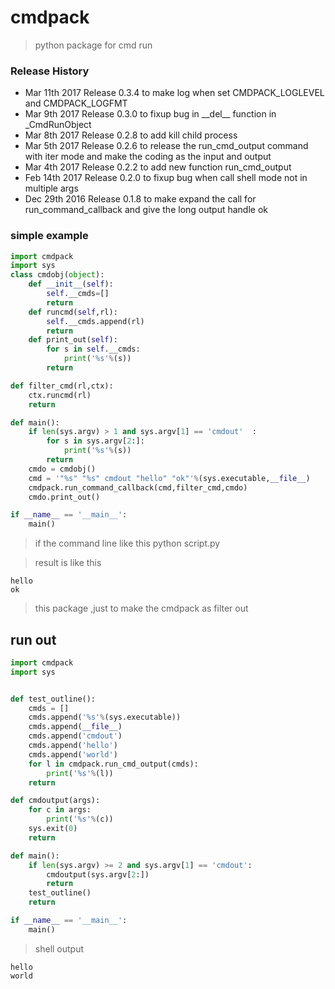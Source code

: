 # cmdpack
> python package for cmd run

### Release History
* Mar 11th 2017 Release 0.3.4 to make log when set CMDPACK_LOGLEVEL and CMDPACK_LOGFMT
* Mar 9th 2017 Release 0.3.0 to fixup bug in \_\_del\_\_ function in _CmdRunObject
* Mar 8th 2017 Release 0.2.8 to add kill child process
* Mar 5th 2017 Release 0.2.6 to release the run_cmd_output command with iter mode and make the coding as the input and output
* Mar 4th 2017 Release 0.2.2 to add new function run_cmd_output
* Feb 14th 2017 Release 0.2.0 to fixup bug when call shell mode not in multiple args
* Dec 29th 2016 Release 0.1.8 to make expand the call for run_command_callback and give the long output handle ok


### simple example
```python
import cmdpack
import sys
class cmdobj(object):
    def __init__(self):
        self.__cmds=[]
        return
    def runcmd(self,rl):
        self.__cmds.append(rl)
        return
    def print_out(self):
        for s in self.__cmds:
            print('%s'%(s))
        return

def filter_cmd(rl,ctx):
    ctx.runcmd(rl)
    return

def main():
    if len(sys.argv) > 1 and sys.argv[1] == 'cmdout'  :
        for s in sys.argv[2:]:
            print('%s'%(s))
        return
    cmdo = cmdobj()
    cmd = '"%s" "%s" cmdout "hello" "ok"'%(sys.executable,__file__)
    cmdpack.run_command_callback(cmd,filter_cmd,cmdo)
    cmdo.print_out()

if __name__ == '__main__':
    main()
```

> if the command line like this
> python script.py
 
> result is like this
```shell
hello
ok
```

> this package ,just to make the cmdpack as filter out

## run out
```python
import cmdpack
import sys


def test_outline():
    cmds = []
    cmds.append('%s'%(sys.executable))
    cmds.append(__file__)
    cmds.append('cmdout')
    cmds.append('hello')
    cmds.append('world')
    for l in cmdpack.run_cmd_output(cmds):
        print('%s'%(l))
    return

def cmdoutput(args):
    for c in args:
        print('%s'%(c))
    sys.exit(0)
    return

def main():
    if len(sys.argv) >= 2 and sys.argv[1] == 'cmdout':
        cmdoutput(sys.argv[2:])
        return
    test_outline()
    return

if __name__ == '__main__':
    main()
```

> shell output
```shell
hello
world
```

